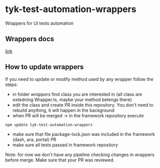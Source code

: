 # tyk-test-automation-wrappers
Wrappers for UI tests automation

## Wrappers docs
[link](docs/index.html)

## How to update wrappers
If you need to update or modify method used by any wrapper follow the steps:
- in folder _wrappers_ find class you are interested in (all class are extedning Wrapper.ts, maybe your method belengs there)
- edit the class and create PR inside this repository. You don't need to rebuild anything, it will happen in the background
- when PR will be merged -> in the framework repository execute
```
npm update tyk-test-automation-wrappers
```
- make sure that file package-lock.json was included in the framework (dash, ara, portal) PR
- make sure all tests passed in framework repository

Note: for now we don't have any pipeline checking changes in wrappers before merge. Make sure that your PR was reviewed.